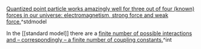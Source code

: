 [Quantized point particle works amazingly well for three out of four (known) forces in our universe: electromagnetism, strong force and weak force.](zotero://open-pdf/library/items/E2TKJSGY?page=7&annotation=2WD26VHI)^stdmodel

In the [[standard model]] there are a [finite number of possible interactions and – correspondingly – a finite number of coupling constants.](zotero://open-pdf/library/items/E2TKJSGY?page=7&annotation=XSYBJGMH)^int